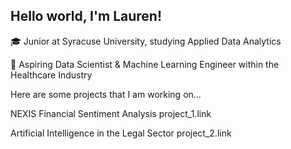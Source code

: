 ## Hello world, I'm Lauren!

🎓 Junior at Syracuse University, studying Applied Data Analytics

🔭 Aspiring Data Scientist & Machine Learning Engineer within the Healthcare Industry

Here are some projects that I am working on...

NEXIS Financial Sentiment Analysis
project_1.link

Artificial Intelligence in the Legal Sector
project_2.link


<!--
**lsgracias/lsgracias** is a ✨ _special_ ✨ repository because its `README.md` (this file) appears on your GitHub profile.

Here are some ideas to get you started:

- 🔭 I’m currently working on ...
- 🌱 I’m currently learning ...
- 👯 I’m looking to collaborate on ...
- 🤔 I’m looking for help with ...
- 💬 Ask me about ...
- 📫 How to reach me: ...
- 😄 Pronouns: ...
- ⚡ Fun fact: ...
-->
